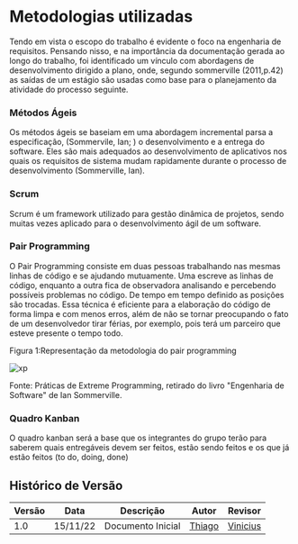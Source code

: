 # Metodologias utilizadas
Tendo em vista o escopo do trabalho é evidente o foco na engenharia de requisitos. Pensando nisso, e na importância da documentação gerada ao longo do trabalho, foi identificado um vínculo com abordagens de desenvolvimento dirigido a plano, onde, segundo sommerville (2011,p.42) as saídas de um estágio são usadas como base para o planejamento da atividade do processo seguinte.

### Métodos Ágeis
Os métodos ágeis se baseiam em uma abordagem incremental parsa a especificação, (Sommervile, Ian; ) o desenvolvimento e a entrega do software. Eles são mais adequados ao desenvolvimento de aplicativos nos quais os requisitos de sistema mudam rapidamente durante o processo de desenvolvimento (Sommerville, Ian).

### Scrum
Scrum é um framework utilizado para gestão dinâmica de projetos, sendo muitas vezes aplicado para o desenvolvimento ágil de um software.

### Pair Programming
O Pair Programming consiste em duas pessoas trabalhando nas mesmas linhas de código e se ajudando mutuamente. Uma escreve as linhas de código, enquanto a outra fica de observadora analisando e percebendo possíveis problemas no código. De tempo em tempo definido as posições são trocadas. Essa técnica é eficiente para a elaboração do código de forma limpa e com menos erros, além de não se tornar preocupando o fato de um desenvolvedor tirar férias, por exemplo, pois terá um parceiro que esteve presente o tempo todo.


<figcaption> Figura 1:Representação da metodologia do pair programming
  
  
![xp](https://user-images.githubusercontent.com/56610229/176553394-f0233d20-3fbc-4772-9ec3-802e5c0ba439.png)
  
<figcaption>Fonte: Práticas de Extreme Programming, retirado do livro "Engenharia de Software" de Ian Sommerville.</figcaption>

### Quadro Kanban
O quadro kanban será a base que os integrantes do grupo terão para saberem quais entregáveis devem ser feitos, estão sendo feitos e os que já estão feitos (to do, doing, done)

## Histórico de Versão

| Versão | Data | Descrição | Autor | Revisor
|--------|------|-----------|-------| -------
| 1.0 | 15/11/22 | Documento Inicial |[Thiago](https://github.com/thiago-vivan) | [Vinicius](https://github.com/viniman27)
